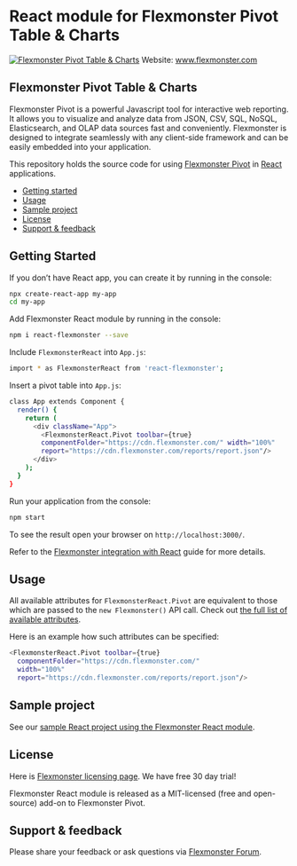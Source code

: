# React module for Flexmonster Pivot Table & Charts 
[![Flexmonster Pivot Table & Charts](https://www.flexmonster.com/fm_uploads/2020/06/GitHub_fm.png)](https://flexmonster.com)
Website: www.flexmonster.com

## Flexmonster Pivot Table & Charts

Flexmonster Pivot is a powerful Javascript tool for interactive web reporting. It allows you to visualize and analyze data from JSON, CSV, SQL, NoSQL, Elasticsearch, and OLAP data sources fast and conveniently. Flexmonster is designed to integrate seamlessly with any client-side framework and can be easily embedded into your application.

This repository holds the source code for using [Flexmonster Pivot](https://www.flexmonster.com/) in [React](https://reactjs.org/) applications. 

* [Getting started](#getting-started)
* [Usage](#usage)
* [Sample project](#sample-project)
* [License](#license)
* [Support & feedback](#support-feedback)

## <a name="getting-started"></a>Getting Started ##

If you don’t have React app, you can create it by running in the console:

```bash
npx create-react-app my-app
cd my-app
```

Add Flexmonster React module by running in the console:

```bash
npm i react-flexmonster --save
```

Include `FlexmonsterReact` into `App.js`:

```bash
import * as FlexmonsterReact from 'react-flexmonster';
```

Insert a pivot table into `App.js`:

```bash
class App extends Component {
  render() {
    return (
      <div className="App">
        <FlexmonsterReact.Pivot toolbar={true} 
        componentFolder="https://cdn.flexmonster.com/" width="100%" 
        report="https://cdn.flexmonster.com/reports/report.json"/>
      </div>
    );
  }
}
```

Run your application from the console:

```bash
npm start
```

To see the result open your browser on `http://localhost:3000/`.

Refer to the [Flexmonster integration with React](https://www.flexmonster.com/doc/integration-with-react/) guide for more details.

## <a name="usage"></a>Usage ##

All available attributes for `FlexmonsterReact.Pivot` are equivalent to those which are passed to the `new Flexmonster()` API call. Check out [the full list of available attributes](https://www.flexmonster.com/api/new-flexmonster/).

Here is an example how such attributes can be specified:

```bash
<FlexmonsterReact.Pivot toolbar={true} 
  componentFolder="https://cdn.flexmonster.com/" 
  width="100%" 
  report="https://cdn.flexmonster.com/reports/report.json"/>
```

## <a name="sample-project"></a>Sample project ##

See our [sample React project using the Flexmonster React module](https://github.com/flexmonster/pivot-react).

## <a name="license"></a>License ##

Here is [Flexmonster licensing page](https://www.flexmonster.com/pivot-table-editions-and-pricing/). We have free 30 day trial! 

Flexmonster React module is released as a MIT-licensed (free and open-source) add-on to Flexmonster Pivot.

## <a name="support-feedback"></a>Support & feedback ##

Please share your feedback or ask questions via [Flexmonster Forum](https://www.flexmonster.com/forum/).

